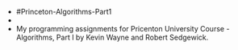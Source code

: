 + #Princeton-Algorithms-Part1
+
+ My programming assignments for Pricenton University Course - Algorithms, Part I by Kevin Wayne and Robert Sedgewick.
